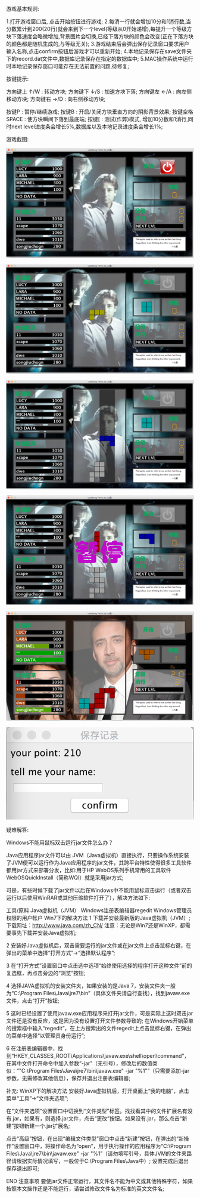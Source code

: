 


游戏基本规则:

1.打开游戏窗口后, 点击开始按钮进行游戏;
2.每消一行就会增加10分和1消行数,当分数累计到200(20行)就会来到下一个level(等级从0开始递增),每提升一个等级方块下落速度会略微增加,背景图片会切换,已经下落方块的颜色会改变(正在下落方块的颜色都是随机生成的,与等级无关);
3.游戏结束后会弹出保存记录窗口要求用户输入名称,点击confirm按钮后游戏才可以重新开始;
4.本地记录保存在save文件夹下的record.dat文件中,数据库记录保存在指定的数据库中;
5.MAC操作系统中运行时本地记录保存窗口可能存在无法前置的问题,待修复;



按键提示:

方向键上 ↑/W : 转动方块;
方向键下 ↓/S : 加速方块下落;
方向键左 ←/A : 向左侧移动方块;
方向键右 →/D : 向右侧移动方块;

按键P : 暂停/继续游戏;
按键B : 开启/关闭方块垂直方向的阴影背景效果;
按键空格 SPACE : 使方块瞬间下落到最底端;
按键[ : 测试(作弊)模式, 增加10分数和1消行,同时next level进度条会增长5%,数据库以及本地记录进度条会增长1%;



游戏截图:

![](./screenshot/1.png)

![](./screenshot/2.png)

![](./screenshot/3.png)

![](./screenshot/4.png)

![](./screenshot/5.png)

![](./screenshot/6.png)



疑难解答:

Windows不能用鼠标双击运行jar文件怎么办？

Java应用程序jar文件可以由 JVM（Java虚拟机）直接执行，只要操作系统安装了JVM便可以运行作为Java应用程序的jar文件，其跨平台特性使得很多工具软件都用jar方式来部署分发，比如:用于HP WebOS系列手机常用的工具软件WebOSQuickInstall（简称WQI）就是采用jar方式;

可是，有些时候下载了jar文件以后在Windows中不能用鼠标双击运行（或者双击运行以后使用WinRAR或其他压缩软件打开了），解决方法如下:


工具/原料
Java虚拟机（JVM）
Windows注册表编辑器regedit
Windows管理员权限的用户帐户
Win7下的解决方法
1
下载并安装最新版的Java虚拟机（JVM）;
下载网址：http://www.java.com/zh_CN/
注意：无论是Win7还是WinXP，都需要事先下载并安装Java虚拟机;


2
安装好Java虚拟机后，双击需要运行的jar文件或在jar文件上点击鼠标右键，在弹出的菜单中选择“打开方式”→“选择默认程序”;

3
在“打开方式”设置窗口中点击选中选项“始终使用选择的程序打开这种文件”前的复选框，再点击旁边的“浏览”按钮;

4
选择JAVA虚拟机的安装文件夹，如果安装的是Java 7，安装文件夹一般为“C:\Program Files\Java\jre7\bin”（具体文件夹请自行查找），找到javaw.exe文件，点击“打开”按钮;

5
这时已经设置了使用javaw.exe应用程序来打开jar文件，可是实际上这时双击jar文件还是没有反应，这是因为没有设置打开文件参数导致的;
在Windows开始菜单的搜索框中输入“regedit”，在上方搜索出的文件regedit上点击鼠标右键，在弹出的菜单中选择“以管理员身份运行”;


6
在注册表编辑器中，找到“HKEY_CLASSES_ROOT\Applications\javaw.exe\shell\open\command”，在其中文件打开命令中加入参数“-jar”（无引号），修改后的数值类似：“"C:\Program Files\Java\jre7\bin\javaw.exe" -jar "%1"”（只需要添加-jar参数，无需修改其他信息），保存并退出注册表编辑器;


补充:
WinXP下的解决方法
安装好Java虚拟机后，打开桌面上“我的电脑”，点击菜单“工具”→“文件夹选项”;

在“文件夹选项”设置窗口中切换到“文件类型”标签。找找看其中的文件扩展名有没有.jar，如果有，则选择.jar文件，点击“更改”按钮。如果没有.jar，那么点击“新建”按钮新建一个.jar扩展名;


点击“高级”按钮，在出现“编辑文件类型”窗口中点击“新建”按钮，在弹出的“新操作”设置窗口中，将操作命名为“open”，用于执行操作的应用程序为“C:\Program Files\Java\jre7\bin\javaw.exe" -jar "%1”（请勿填写引号，具体JVM的文件夹路径请根据实际情况填写，一般位于C:\Program Files\Java中）;
设置完成后退出保存退出即可;


END
注意事项
要使jar文件正常运行，其文件名不能为中文或其他特殊字符，如果按照本文操作还是不能运行，请尝试修改文件名为标准的英文文件名;
